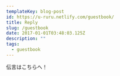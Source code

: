 ```yaml
---
templateKey: blog-post
id: https://u-ruru.netlify.com/guestbook/
title: Reply
slug: /guestbook
date: 2017-01-01T03:48:03.125Z
description: ""
tags:
  - guestbook
---
```


伝言はこちらへ！
